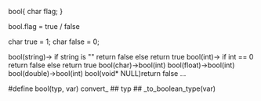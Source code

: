 bool{
char flag;
}

bool.flag = true / false

char true = 1;
char false = 0;

bool(string)-> if string is ""  return false else  return true
bool(int)-> if int == 0 return false else  return true
bool(char)->bool(int)
bool(float)->bool(int)
bool(double)->bool(int)
bool(void* NULL)return false
...



#define bool(typ, var) convert_ ## typ ## _to_boolean_type(var)


